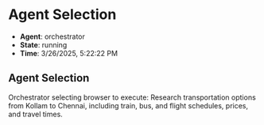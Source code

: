 # Agent Selection

- **Agent**: orchestrator
- **State**: running
- **Time**: 3/26/2025, 5:22:22 PM

## Agent Selection

Orchestrator selecting browser to execute: Research transportation options from Kollam to Chennai, including train, bus, and flight schedules, prices, and travel times.

